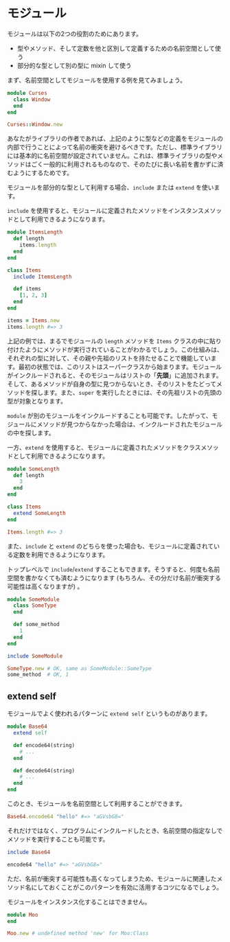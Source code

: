 # モジュール

モジュールは以下の2つの役割のためにあります。

* 型やメソッド、そして定数を他と区別して定義するための名前空間として使う
* 部分的な型として別の型に mixin して使う

まず、名前空間としてモジュールを使用する例を見てみましょう。

```ruby
module Curses
  class Window
  end
end

Curses::Window.new
```

あなたがライブラリの作者であれば、上記のように型などの定義をモジュールの内部で行うことによって名前の衝突を避けるべきです。ただし、標準ライブラリには基本的に名前空間が設定されていません。これは、標準ライブラリの型やメソッドはごく一般的に利用されるものなので、そのたびに長い名前を書かずに済むようにするためです。

モジュールを部分的な型として利用する場合、`include` または `extend` を使います。

`include` を使用すると、モジュールに定義されたメソッドをインスタンスメソッドとして利用できるようになります。

```ruby
module ItemsLength
  def length
    items.length
  end
end

class Items
  include ItemsLength

  def items
    [1, 2, 3]
  end
end

items = Items.new
items.length #=> 3
```

上記の例では、まるでモジュールの `length` メソッドを `Items` クラスの中に貼り付けたようにメソッドが実行されていることがわかるでしょう。この仕組みは、それぞれの型に対して、その親や先祖のリストを持たせることで機能しています。最初の状態では、このリストはスーパークラスから始まります。モジュールがインクルードされると、そのモジュールはリストの「**先頭**」に追加されます。そして、あるメソッドが自身の型に見つからないとき、そのリストをたどってメソッドを探します。また、`super` を実行したときには、その先祖リストの先頭の型が対象となります。

`module` が別のモジュールをインクルードすることも可能です。したがって、モジュールにメソッドが見つからなかった場合は、インクルードされたモジュールの中を探します。

一方、`extend` を使用すると、モジュールに定義されたメソッドをクラスメソッドとして利用できるようになります。

```ruby
module SomeLength
  def length
    3
  end
end

class Items
  extend SomeLength
end

Items.length #=> 3
```

また、`include` と `extend` のどちらを使った場合も、モジュールに定義されている定数を利用できるようになります。

トップレベルで `include`/`extend` することもできます。そうすると、何度も名前空間を書かなくても済むようになります (もちろん、その分だけ名前が衝突する可能性は高くなりますが) 。

```ruby
module SomeModule
  class SomeType
  end

  def some_method
    1
  end
end

include SomeModule

SomeType.new # OK, same as SomeModule::SomeType
some_method  # OK, 1
```

## extend self

モジュールでよく使われるパターンに `extend self` というものがあります。

```ruby
module Base64
  extend self

  def encode64(string)
    # ...
  end

  def decode64(string)
    # ...
  end
end
```

このとき、モジュールを名前空間として利用することができます。

```ruby
Base64.encode64 "hello" #=> "aGVsbG8="
```

それだけではなく、プログラムにインクルードしたとき、名前空間の指定なしでメソッドを実行することも可能です。

```ruby
include Base64

encode64 "hello" #=> "aGVsbG8="
```

ただ、名前が衝突する可能性も高くなってしまうため、モジュールに関連したメソッド名にしておくことがこのパターンを有効に活用するコツになるでしょう。

モジュールをインスタンス化することはできません。

```ruby
module Moo
end

Moo.new # undefined method 'new' for Moo:Class
```
